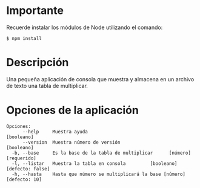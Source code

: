 # Importante
Recuerde instalar los módulos de Node utilizando el comando:

`$ npm install`

# Descripción

Una pequeña aplicación de consola que muestra y almacena en un archivo de texto una tabla de multiplicar. 

# Opciones de la aplicación
```
Opciones:
      --help     Muestra ayuda                                        [booleano]
      --version  Muestra número de versión                            [booleano]
  -b, --base     Es la base de la tabla de multiplicar      [número] [requerido]
  -l, --listar   Muestra la tabla en consola         [booleano] [defecto: false]
  -h, --hasta    Hasta que número se multiplicará la base [número] [defecto: 10]
```